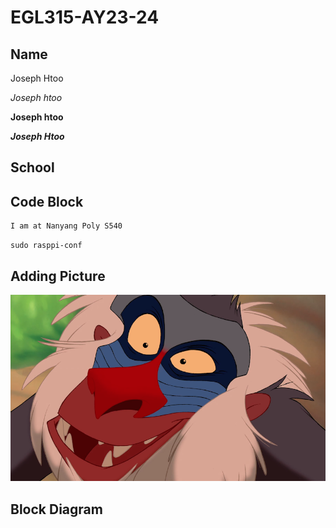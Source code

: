 # EGL315-AY23-24

## Name
Joseph Htoo

*Joseph htoo*

**Joseph htoo**

***Joseph Htoo***

## School

## Code Block
```
I am at Nanyang Poly S540
```

`sudo rasppi-conf`

## Adding Picture

![Alt text](images/Rafiki-in-Lion-King-Characters-Study.png)

## Block Diagram
```mermaid